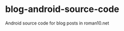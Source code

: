 blog-android-source-code
========================

Android source code for blog posts in roman10.net
